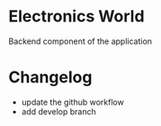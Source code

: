 # Electronics World
Backend component of the application

# Changelog
- update the github workflow
- add develop branch